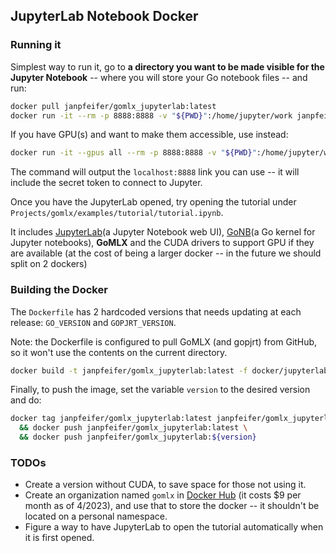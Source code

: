 ## JupyterLab Notebook Docker

### Running it
Simplest way to run it, go to **a directory you want to be made visible for the Jupyter Notebook** -- where you
will store your Go notebook files -- and run:

```bash
docker pull janpfeifer/gomlx_jupyterlab:latest
docker run -it --rm -p 8888:8888 -v "${PWD}":/home/jupyter/work janpfeifer/gomlx_jupyterlab:latest
```

If you have GPU(s) and want to make them accessible, use instead:

```bash
docker run -it --gpus all --rm -p 8888:8888 -v "${PWD}":/home/jupyter/work janpfeifer/gomlx_jupyterlab:latest
```

The command will output the `localhost:8888` link you can use -- it will include the secret token to connect to Jupyter.

Once you have the JupyterLab opened, try opening the tutorial under `Projects/gomlx/examples/tutorial/tutorial.ipynb`.

It includes [JupyterLab](https://jupyterlab.readthedocs.io/en/stable/)(a Jupyter Notebook web UI),
[GoNB](https://github.com/janpfeifer/gonb)(a Go kernel for Jupyter notebooks), **GoMLX** and the CUDA
drivers to support GPU if they are available (at the cost of being a larger docker -- in the future we 
should split on 2 dockers)

### Building the Docker

The `Dockerfile` has 2 hardcoded versions that needs updating at each release: `GO_VERSION` and `GOPJRT_VERSION`.

Note: the Dockerfile is configured to pull GoMLX (and gopjrt) from GitHub, so it won't use the contents on the current directory. 

```bash
docker build -t janpfeifer/gomlx_jupyterlab:latest -f docker/jupyterlab/Dockerfile . 
```

Finally, to push the image, set the variable `version` to the desired version and do:

```bash
docker tag janpfeifer/gomlx_jupyterlab:latest janpfeifer/gomlx_jupyterlab:${version} \
  && docker push janpfeifer/gomlx_jupyterlab:latest \
  && docker push janpfeifer/gomlx_jupyterlab:${version}
```

### TODOs

- Create a version without CUDA, to save space for those not using it.
- Create an organization named `gomlx` in [Docker Hub](https://hub.docker.com/) (it costs $9 per month as of 4/2023), 
  and use that to store the docker -- it shouldn't be located on a personal namespace.
- Figure a way to have JupyterLab to open the tutorial automatically when it is first opened.

